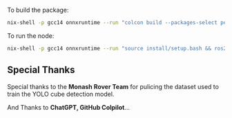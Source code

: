 To build the package:
```sh
nix-shell -p gcc14 onnxruntime --run "colcon build --packages-select perseus_vision"
```

To run the node:
```sh
nix-shell -p gcc14 onnxruntime --run "source install/setup.bash && ros2 run perseus_vision cube_detector"
```

## Special Thanks

Special thanks to the **Monash Rover Team** for pulicing the dataset used to train the YOLO cube detection model.

And Thanks to **ChatGPT, GitHub Colpilot**...